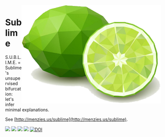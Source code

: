 <img src="/etc/img/lime.png" align=right width=450>

# Sublime
S.U.B.L.I.M.E. = Sublime's unsupervised bifurcation: let's infer minimal explanations. 

See [http://menzies.us/sublime](http://menzies.us/sublime).

![](https://img.shields.io/badge/purpose-se--ai-blueviolet)
![](https://img.shields.io/badge/language-python3-orange)
![](https://img.shields.io/badge/platform-osx,linux-pink)
<a href=https://github.com/timm/sublime/actions/workflows/main.yml><img
src=https://github.com/timm/sublime/actions/workflows/main.yml/badge.svg></a>
[![DOI](https://zenodo.org/badge/DOI/10.5281/zenodo.5912461.svg)](https://doi.org/10.5281/zenodo.5912461)


